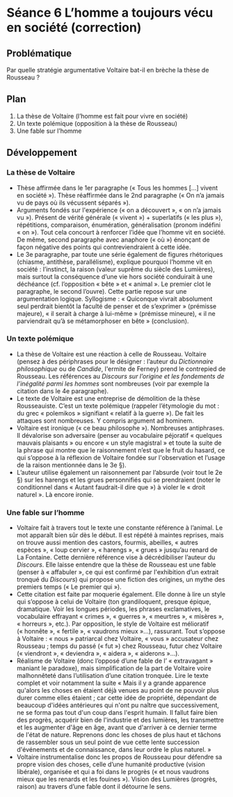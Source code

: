 # Séance 6 L’homme a toujours vécu en société (correction)
## Problématique
Par quelle stratégie argumentative Voltaire bat-il en brèche la thèse de Rousseau ?

## Plan
1. La thèse de Voltaire (l’homme est fait pour vivre en société)
2. Un texte polémique (opposition à la thèse de Rousseau)
3. Une fable sur l’homme

## Développement
### La thèse de Voltaire
- Thèse affirmée dans le 1er paragraphe (« Tous les hommes [...] vivent en société »). Thèse réaffirmée dans le 2nd paragraphe (« On n’a jamais vu de pays où ils vécussent séparés »).
- Arguments fondés sur l'expérience (« on a découvert », « on n’a jamais vu »). Présent de vérité générale (« vivent ») + superlatifs (« les plus »), répétitions, comparaison, énumération, généralisation (pronom indéfini « on »). Tout cela concourt à renforcer l’idée que l’homme vit en société. De même, second paragraphe avec anaphore (« où ») énonçant de façon négative des points qui contreviendraient à cette idée.
- Le 3e paragraphe, par toute une série également de figures rhétoriques (chiasme, antithèse, parallélisme), explique pourquoi l’homme vit en société : l’instinct, la raison (valeur suprême du siècle des Lumières), mais surtout la conséquence d’une vie hors société conduirait à une déchéance (cf. l’opposition « bête » et « animal ». Le premier clot le paragraphe, le second l’ouvre). Cette partie repose sur une argumentation logique. Syllogisme : « Quiconque vivrait absolument seul perdrait bientôt la faculté de penser et de s’exprimer » (prémisse majeure), « il serait à charge à lui-même » (prémisse mineure), « il ne parviendrait qu’à se métamorphoser en bête » (conclusion). 

### Un texte polémique
- La thèse de Voltaire est une réaction à celle de Rousseau. Voltaire (pensez à des périphrases pour le désigner : l’auteur du *Dictionnaire philosophique* ou de *Candide*, l'ermite de Ferney) prend le contrepied de Rousseau. Les références au *Discours sur l’origine et les fondements de l’inégalité parmi les hommes* sont nombreuses (voir par exemple la citation dans le 4e paragraphe).
- Le texte de Voltaire est une entreprise de démolition de la thèse Rousseauiste. C’est un texte polémique (rappeler l’étymologie du mot : du grec « polemikos » signifiant « relatif à la guerre »). De fait les attaques sont nombreuses. Y compris argument ad hominem.
- Voltaire est ironique (« ce beau philosophe »). Nombreuses antiphrases. Il dévalorise son adversaire (penser au vocabulaire péjoratif « quelques mauvais plaisants » ou encore « un style magistral » et toute la suite de la phrase qui montre que le raisonnement n’est que le fruit du hasard, ce qui s’oppose à la réflexion de Voltaire fondée sur l'observation et l’usage de la raison mentionnée dans le 3e §).
- L’auteur utilise également un raisonnement par l’absurde (voir tout le 2e §) sur les harengs et les grues personnifiés qui se prendraient (noter le conditionnel dans « Autant faudrait-il dire que ») à violer le « droit naturel ». Là encore ironie.

### Une fable sur l’homme
- Voltaire fait à travers tout le texte une constante référence à l’animal. Le mot apparaît bien sûr dès le début. Il est répété à maintes reprises, mais on trouve aussi mention des castors, fourmis, abeilles, « autres espèces », « loup cervier », « harengs », « grues » jusqu’au renard de La Fontaine. Cette dernière référence vise à décrédibiliser l’auteur du *Discours*. Elle laisse entendre que la thèse de Rousseau est une fable (penser à « affabuler », ce qui est confirmé par l'exhibition d’un extrait tronqué du *Discours*) qui propose une fiction des origines, un mythe des premiers temps (« Le premier qui »).
- Cette citation est faite par moquerie également. Elle donne à lire un style qui s’oppose à celui de Voltaire (ton grandiloquent, presque épique, dramatique. Voir les longues périodes, les phrases exclamatives, le vocabulaire effrayant « crimes », « guerres », « meurtres », « misères », « horreurs », etc.). Par opposition, le style de Voltaire est mélioratif (« honnête », « fertile », « vaudrons mieux »...), rassurant. Tout s’oppose à Voltaire : « nous » patriarcal chez Voltaire, « vous » accusateur chez Rousseau ; temps du passé (« fut ») chez Rousseau, futur chez Voltaire (« viendront », « deviendra », « aidera », « aiderons »...).
- Réalisme de Voltaire (donc l’opposé d’une fable de l’ « extravagant » maniant le paradoxe), mais simplification de la part de Voltaire voire malhonnêteté dans l’utilisation d’une citation tronquée. Lire le texte complet et voir notamment la suite « Mais il y a grande apparence qu'alors les choses en étaient déjà venues au point de ne pouvoir plus durer comme elles étaient ; car cette idée de propriété, dépendant de beaucoup d'idées antérieures qui n'ont pu naître que successivement, ne se forma pas tout d'un coup dans l'esprit humain. Il fallut faire bien des progrès, acquérir bien de l'industrie et des lumières, les transmettre et les augmenter d'âge en âge, avant que d'arriver à ce dernier terme de l'état de nature. Reprenons donc les choses de plus haut et tâchons de rassembler sous un seul point de vue cette lente succession d'événements et de connaissance, dans leur ordre le plus naturel. »
- Voltaire instrumentalise donc les propos de Rousseau pour défendre sa propre vision des choses, celle d’une humanité productive (vision libérale), organisée et qui a foi dans le progrès (« et nous vaudrons mieux que les renards et les fouines »). Vision des Lumières (progrès, raison) au travers d’une fable dont il détourne le sens.
